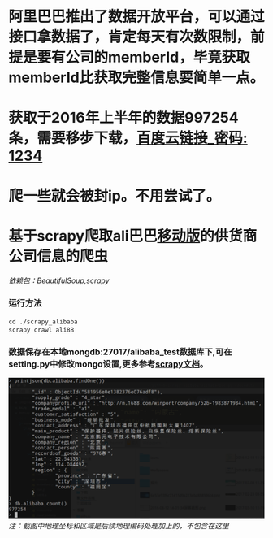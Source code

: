 # 阿里巴巴推出了数据开放平台，可以通过接口拿数据了，肯定每天有次数限制，前提是要有公司的memberId，毕竟获取memberId比获取完整信息要简单一点。
# 获取于2016年上半年的数据997254条，需要移步下载，[百度云链接_密码: 1234](https://pan.baidu.com/s/1qZdILLa)
# 爬一些就会被封ip。不用尝试了。
# 基于scrapy爬取ali巴巴[移动版](http://m.1688.com)的供货商公司信息的爬虫
*依赖包：BeautifulSoup,scrapy*

### 运行方法
```
cd ./scrapy_alibaba
scrapy crawl ali88
```
### 数据保存在本地mongdb:27017/alibaba_test数据库下,可在setting.py中修改mongo设置,更多参考[scrapy文档](https://docs.scrapy.org/en/latest/)。

![运行结果](./screenshot.png)
*注：截图中地理坐标和区域是后续地理编码处理加上的，不包含在这里*
